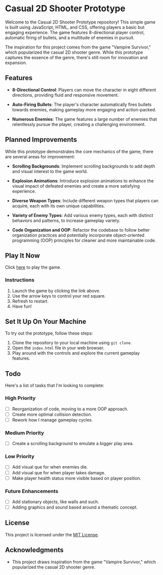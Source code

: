 # Casual 2D Shooter Prototype

Welcome to the Casual 2D Shooter Prototype repository! This simple game is built using JavaScript, HTML, and CSS, offering players a basic but engaging experience. The game features 8-directional player control, automatic firing of bullets, and a multitude of enemies in pursuit.

The inspiration for this project comes from the game "Vampire Survivor," which popularized the casual 2D shooter genre. While this prototype captures the essence of the genre, there's still room for innovation and expansion.

## Features

- **8-Directional Control**: Players can move the character in eight different directions, providing fluid and responsive movement.

- **Auto-Firing Bullets**: The player's character automatically fires bullets towards enemies, making gameplay more engaging and action-packed.

- **Numerous Enemies**: The game features a large number of enemies that relentlessly pursue the player, creating a challenging environment.

## Planned Improvements

While this prototype demonstrates the core mechanics of the game, there are several areas for improvement:

- **Scrolling Backgrounds**: Implement scrolling backgrounds to add depth and visual interest to the game world.

- **Explosion Animations**: Introduce explosion animations to enhance the visual impact of defeated enemies and create a more satisfying experience.

- **Diverse Weapon Types**: Include different weapon types that players can acquire, each with its own unique capabilities.

- **Variety of Enemy Types**: Add various enemy types, each with distinct behaviors and patterns, to increase gameplay variety.

- **Code Organization and OOP**: Refactor the codebase to follow better organization practices and potentially incorporate object-oriented programming (OOP) principles for cleaner and more maintainable code.

## Play It Now

Click [here](https://dev.dw0a0hi9lw2ic.amplifyapp.com/) to play the game.

### Instructions

1. Launch the game by clicking the link above.
2. Use the arrow keys to control your red square.
3. Refresh to restart.
3. Have fun!

## Set It Up On Your Machine

To try out the prototype, follow these steps:

1. Clone the repository to your local machine using `git clone`.
2. Open the `index.html` file in your web browser.
3. Play around with the controls and explore the current gameplay features.

## Todo

Here's a list of tasks that I'm looking to complete:

### High Priority

- [ ] Reorganization of code, moving to a more OOP approach.
- [ ] Create more optimal collision detection.
- [ ] Rework how I manage gameplay cycles.

### Medium Priority

- [ ] Create a scrolling background to emulate a bigger play area.

### Low Priority

- [ ] Add visual que for when enemies die.
- [ ] Add visual que for when player takes damage.
- [ ] Make player health status more visible based on player position.

### Future Enhancements

- [ ] Add stationary objects, like walls and such.
- [ ] Adding graphics and sound based around a thematic concept.

## License

This project is licensed under the [MIT License](LICENSE).

## Acknowledgments

- This project draws inspiration from the game "Vampire Survivor," which popularized the casual 2D shooter genre.

